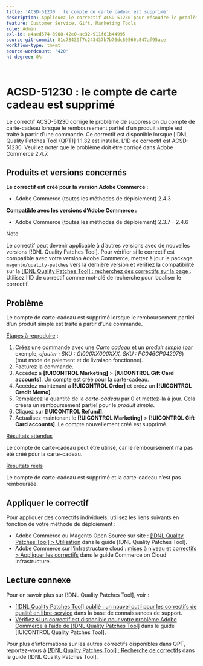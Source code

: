 ```yaml
---
title: 'ACSD-51230 : le compte de carte cadeau est supprimé'
description: Appliquez le correctif ACSD-51230 pour résoudre le problème Adobe Commerce en raison duquel le compte de carte-cadeau est supprimé lorsque le remboursement partiel d’un produit simple est traité à partir d’une commande.
feature: Customer Service, Gift, Marketing Tools
role: Admin
exl-id: a4aed574-3908-42e0-ac32-911f61b44995
source-git-commit: 81c78439f7c243437b7b76dc80560c847af95ace
workflow-type: tm+mt
source-wordcount: '420'
ht-degree: 0%

---
```


# ACSD-51230 : le compte de carte cadeau est supprimé

Le correctif ACSD-51230 corrige le problème de suppression du compte de carte-cadeau lorsque le remboursement partiel d’un produit simple est traité à partir d’une commande. Ce correctif est disponible lorsque [!DNL Quality Patches Tool (QPT)] 1.1.32 est installé. L’ID de correctif est ACSD-51230. Veuillez noter que le problème doit être corrigé dans Adobe Commerce 2.4.7.

## Produits et versions concernés

**Le correctif est créé pour la version Adobe Commerce :**

* Adobe Commerce (toutes les méthodes de déploiement) 2.4.3

**Compatible avec les versions d’Adobe Commerce :**

* Adobe Commerce (toutes les méthodes de déploiement) 2.3.7 - 2.4.6

>[!NOTE]
>
>Le correctif peut devenir applicable à d’autres versions avec de nouvelles versions [!DNL Quality Patches Tool]. Pour vérifier si le correctif est compatible avec votre version Adobe Commerce, mettez à jour le package `magento/quality-patches` vers la dernière version et vérifiez la compatibilité sur la [[!DNL Quality Patches Tool] : recherchez des correctifs sur la page ](https://experienceleague.adobe.com/tools/commerce-quality-patches/index.html). Utilisez l’ID de correctif comme mot-clé de recherche pour localiser le correctif.

## Problème

Le compte de carte-cadeau est supprimé lorsque le remboursement partiel d’un produit simple est traité à partir d’une commande.

<u>Étapes à reproduire</u> :

1. Créez une commande avec une *Carte cadeau* et un *produit simple* (par exemple, *ajouter : SKU : GI000XX000XXX, SKU : PC046CP042076*) (tout mode de paiement et de livraison fonctionne).
1. Facturez la commande.
1. Accédez à **[!UICONTROL Marketing]** > **[!UICONTROL Gift Card accounts]**. Un compte est créé pour la carte-cadeau.
1. Accédez maintenant à **[!UICONTROL Order]** et créez un **[!UICONTROL Credit Memo]**.
1. Remplacez la quantité de la *carte-cadeau* par 0 et mettez-la à jour. Cela créera un remboursement partiel pour le *produit simple*.
1. Cliquez sur **[!UICONTROL Refund]**.
1. Actualisez maintenant le **[!UICONTROL Marketing]** > **[!UICONTROL Gift Card accounts]**. Le compte nouvellement créé est supprimé.

<u>Résultats attendus</u>

Le compte de carte-cadeau peut être utilisé, car le remboursement n’a pas été créé pour la carte-cadeau.

<u>Résultats réels</u>

Le compte de carte-cadeau est supprimé et la carte-cadeau n’est pas remboursée.

## Appliquer le correctif

Pour appliquer des correctifs individuels, utilisez les liens suivants en fonction de votre méthode de déploiement :

* Adobe Commerce ou Magento Open Source sur site : [[!DNL Quality Patches Tool] > Utilisation](/help/tools/quality-patches-tool/usage.md) dans le guide [!DNL Quality Patches Tool].
* Adobe Commerce sur l’infrastructure cloud : [mises à niveau et correctifs > Appliquer les correctifs](https://experienceleague.adobe.com/docs/commerce-cloud-service/user-guide/develop/upgrade/apply-patches.html) dans le guide Commerce on Cloud Infrastructure.

## Lecture connexe

Pour en savoir plus sur [!DNL Quality Patches Tool], voir :

* [[!DNL Quality Patches Tool] publié : un nouvel outil pour les correctifs de qualité en libre-service](https://experienceleague.adobe.com/en/docs/commerce-knowledge-base/kb/announcements/commerce-announcements/magento-quality-patches-released-new-tool-to-self-serve-quality-patches) dans la base de connaissances de support.
* [Vérifiez si un correctif est disponible pour votre problème Adobe Commerce à l’aide de  [!DNL Quality Patches Tool]](/help/tools/quality-patches-tool/patches-available-in-qpt/check-patch-for-magento-issue-with-magento-quality-patches.md) dans le guide [!UICONTROL Quality Patches Tool].


Pour plus d&#39;informations sur les autres correctifs disponibles dans QPT, reportez-vous à [[!DNL Quality Patches Tool] : Recherche de correctifs](https://experienceleague.adobe.com/tools/commerce-quality-patches/index.html) dans le guide [!DNL Quality Patches Tool].
